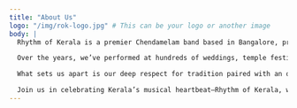 ```yaml
---
title: "About Us"
logo: "/img/rok-logo.jpg" # This can be your logo or another image
body: |
  Rhythm of Kerala is a premier Chendamelam band based in Bangalore, proudly carrying the legacy of Kerala’s vibrant percussion art for over 15 years. Founded by passionate artists dedicated to preserving and evolving this traditional form, our journey began with a vision to bring the soul of Kerala’s rhythms to audiences beyond its borders.

  Over the years, we’ve performed at hundreds of weddings, temple festivals, stage shows, and cultural events across South India and beyond. Our performances combine the authenticity of classical Chendamelam with the energy of modern fusion styles, including Chenda–Violin and Chenda–DJ collaborations.

  What sets us apart is our deep respect for tradition paired with an openness to innovate. Whether it's a spiritual procession or a high-energy celebration, we tailor our performances to suit the occasion—always aiming to leave a lasting impression through rhythm, unity, and unmatched artistry.

  Join us in celebrating Kerala’s musical heartbeat—Rhythm of Kerala, where tradition meets innovation.
---
```

